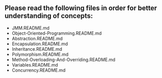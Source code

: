 ## Please read the following files in order for better understanding of concepts:

- JMM.README.md
- Object-Oriented-Programming.README.md
- Abstraction.README.md
- Encapsulation.README.md
- Inheritance.README.md
- Polymorphism.README.md
- Method-Overloading-And-Overriding.README.md
- Variables.README.md
- Concurrency.README.md